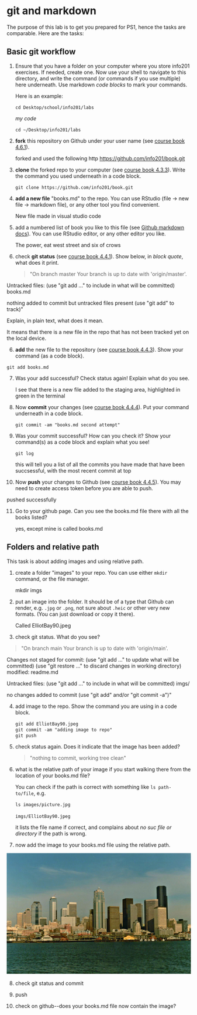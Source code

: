# git and markdown

The purpose of this lab is to get you prepared for PS1, hence the
tasks are comparable.  Here are the tasks:

## Basic git workflow

1. Ensure that you have a folder on your computer where you store
   info201 exercises.  If needed, create one.  Now use your shell to
   navigate to this directory, and write the command (or commands if
   you use multiple) here underneath.  Use markdown _code blocks_ to
   mark your commands.
   
   Here is an example:
   ```
   cd Desktop/school/info201/labs
   ```
   _my code_
   
   ```
   cd ~/Desktop/info201/labs
   ```
1. **fork** this repository on Github under your user name (see
   [course book 4.6.1](https://faculty.washington.edu/otoomet/info201-book/git-basics.html#forking-and-cloning)).
   
   forked and used the following http 
  https://github.com/info201/book.git 
  

2. **clone** the forked repo to your computer (see [course
   book 4.3.3](https://faculty.washington.edu/otoomet/info201-book/git-basics.html#git-basics-getting-creating)).
   Write the command you
   used underneath in a code block.
   ```
   git clone https://github.com/info201/book.git 
   ``` 
   
3. **add a new file** "books.md" to the repo.  You can use RStudio
   (file -> new file -> markdown file), or any other tool you find
   convenient.
   
   New file made in visual studio code 
   
4. add a numbered list of book you like to this file
   (see [Github markdown
   docs](https://docs.github.com/en/get-started/writing-on-github/getting-started-with-writing-and-formatting-on-github/basic-writing-and-formatting-syntax)). 
   You can use
   RStudio editor, or any other editor you like.
   
   The power, eat west street and six of crows
   
5. check **git status** (see [course book
   4.4.1](https://faculty.washington.edu/otoomet/info201-book/git-basics.html#git-basics-situational-awareness)).
   Show below, in _block quote_, what does it print.
   
   >"On branch master
Your branch is up to date with 'origin/master'.

Untracked files:
  (use "git add <file>..." to include in what will be committed)
	books.md

nothing added to commit but untracked files present (use "git add" to track)"
   
   Explain, in plain text, what does it mean.
   
   It means that there is a new file in the repo that has not been tracked yet on    the local device. 
   
6. **add** the new file to the repository (see [course book
  4.4.3](https://faculty.washington.edu/otoomet/info201-book/git-basics.html#git-basics-working-adding)).
  Show your command (as a
  code block).
  
  ```
  git add books.md
  ``` 

7. Was your add successful?  Check status again!  Explain what do you
   see.
   
   I see that there is a new file added to the staging area, highlighted in green in the terminal
   
   
8. Now **commit** your changes (see [course book
   4.4.4](https://faculty.washington.edu/otoomet/info201-book/git-basics.html#git-basics-working-committing)). 
   Put your command underneath in a code block.
   
   ```
   git commit -am "books.md second attempt"
   ``` 
9. Was your commit successful?  How can you check it?  Show your
   command(s) as a code block and explain what you see!
   
   ```
   git log
   ```
   
   this will tell you a list of all the commits you have made that have been succsessful, with the most recent commit at top 
   
   
10. Now **push** your changes to Github (see [course book 4.4.5](https://faculty.washington.edu/otoomet/info201-book/git-basics.html#git-basics-working-pushing)).  You may
   need to create access token before you are able to push.
   
   pushed successfully
   
11. Go to your github page.  Can you see the books.md file there with
    all the books listed?
    
    yes, except mine is called books.md 


## Folders and relative path

This task is about adding images and using relative path.

1. create a folder "images" to your repo.  You can use either `mkdir`
   command, or the file manager.
   
   mkdir imgs

2. put an image into the folder.  It should be of a type that Github
   can render, e.g. `.jpg` or `.png`, not sure about `.heic` or other
   very new formats.  (You can just download or copy it there).
   
   Called ElliotBay90.jpeg
   
3. check git status.  What do you see?

>"On branch main
Your branch is up to date with 'origin/main'.

Changes not staged for commit:
  (use "git add <file>..." to update what will be committed)
  (use "git restore <file>..." to discard changes in working directory)
	modified:   readme.md

Untracked files:
  (use "git add <file>..." to include in what will be committed)
	imgs/

no changes added to commit (use "git add" and/or "git commit -a")"

4. add image to the repo.  Show the command you are using in a code
   block.
   
   ```
   git add ElliotBay90.jpeg
   git commit -am "adding image to repo"
   git push
   ```
   
5. check status again.  Does it indicate that the image has been
   added?
   
   >"nothing to commit, working tree clean"

   
6. what is the relative path of your image if you start walking there
   from the location of your books.md file?
   
   You can check if the path is correct with something like `ls
   path-to/file`, e.g.
   ```
   ls images/picture.jpg
   
   imgs/ElliotBay90.jpeg
   ```
   it lists the file name if correct, and complains about _no suc file
   or directory_ if the path is wrong.
   
7. now add the image to your books.md file using the relative path.

![Elliot Bay](imgs/ElliotBay90.jpeg)

8. check git status and commit

9. push

10. check on github--does your books.md file now contain the image?

